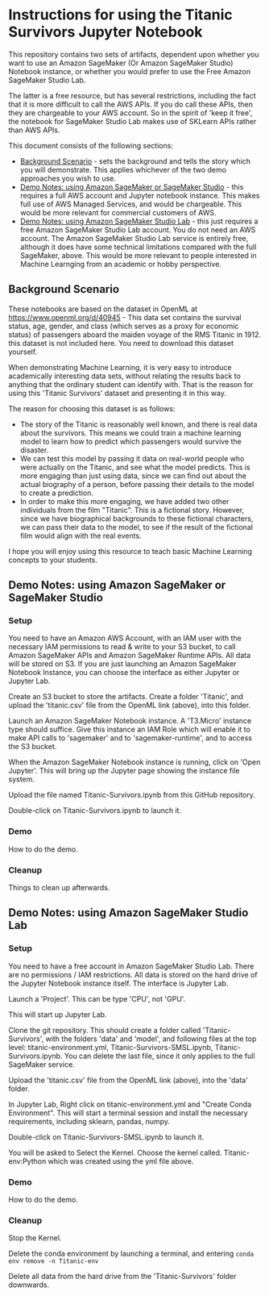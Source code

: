# Instructions for using the Titanic Survivors Jupyter Notebook

This repository contains two sets of artifacts, dependent upon whether you want to use an Amazon SageMaker (Or Amazon SageMaker Studio) Notebook instance, 
or whether you would prefer to use the Free Amazon SageMaker Studio Lab.

The latter is a free resource, but has several restrictions, including the fact that it is more difficult to call the AWS APIs. 
If you do call these APIs, then they are chargeable to your AWS account. So in the spirit of 'keep it free', 
the notebook for SageMaker Studio Lab makes use of SKLearn APIs rather than AWS APIs.

This document consists of the following sections:

* [Background Scenario](#background-scenario) - sets the background and tells the story which you will demonstrate. This applies whichever of the two demo approaches you wish to use.
* [Demo Notes: using Amazon SageMaker or SageMaker Studio](#demo-notes-using-amazon-sagemaker-or-sagemaker-studio) - this requires a full AWS account and Jupyter notebook instance. This makes full use of AWS Managed Services, and would be chargeable. This would be more relevant for commercial customers of AWS.
* [Demo Notes: using Amazon SageMaker Studio Lab](#demo-notes-using-amazon-sagemaker-studio-lab) - this just requires a free Amazon SageMaker Studio Lab account. You do not need an AWS account. The Amazon SageMaker Studio Lab service is entirely free, although it does have some technical limitations compared with the full SageMaker, above. This would be more relevant to people interested in Machine Learnging from an academic or hobby perspective.

## Background Scenario

These notebooks are based on the dataset in OpenML at https://www.openml.org/d/40945 - This data set contains the survival status, age, gender, and class (which serves as a proxy for economic status) of passengers aboard the maiden voyage of the RMS Titanic in 1912. this dataset is not included here. You need to download this dataset yourself.

When demonstrating Machine Learning, it is very easy to introduce academically interesting data sets, without relating the results back to anything that the ordinary student can identify with. That is the reason for using this 'Titanic Survivors' dataset and presenting it in this way. 

The reason for choosing this dataset is as follows:
- The story of the Titanic is reasonably well known, and there is real data about the survivors. This means we could train a machine learning model to learn how to predict which passengers would survive the disaster. 
- We can test this model by passing it data on real-world people who were actually on the Titanic, and see what the model predicts. This is more engaging than just using data, since we can find out about the actual biography of a person, before passing their details to the model to create a prediction.
- In order to make this more engaging, we have added two other individuals from the film "Titanic". This is a fictional story. However, since we have biographical backgrounds to these fictional characters, we can pass their data to the model, to see if the result of the fictional film would align with the real events.

I hope you will enjoy using this resource to teach basic Machine Learning concepts to your students.

## Demo Notes: using Amazon SageMaker or SageMaker Studio

### Setup

You need to have an Amazon AWS Account, with an IAM user with the necessary IAM permissions to read & write to your S3 bucket, to call Amazon SageMaker APIs and Amazon SageMaker Runtime APIs. All data will be stored on S3. If you are just launching an Amazon SageMaker Notebook Instance, you can choose the interface as either Jupyter or Jupyter Lab.

Create an S3 bucket to store the artifacts. Create a folder 'Titanic', and upload the 'titanic.csv' file from the OpenML link (above), into this folder.

Launch an Amazon SageMaker Notebook instance. A 'T3.Micro' instance type should suffice. Give this instance an IAM Role which will enable it to make API calls to 'sagemaker' and to 'sagemaker-runtime',  and to access the S3 bucket. 

When the Amazon SageMaker Notebook instance is running, click on 'Open Jupyter'. This will bring up the Jupyter page showing the instance file system.

Upload the file named Titanic-Survivors.ipynb from this GitHub repository.

Double-click on Titanic-Survivors.ipynb to launch it. 

### Demo

How to do the demo.

### Cleanup

Things to clean up afterwards.

## Demo Notes: using Amazon SageMaker Studio Lab

### Setup

You need to have a free account in Amazon SageMaker Studio Lab.  There are no permissions / IAM restrictions. All data is stored on the hard drive of the Jupyter Notebook instance itself. The interface is Jupyter Lab.

Launch a 'Project'. This can be type 'CPU', not 'GPU'. 

This will start up Jupyter Lab.

Clone the git repository. This should create a folder called 'Titanic-Survivors', with the folders 'data' and 'model', and following files at the top level: titanic-environment.yml, Titanic-Survivors-SMSL.ipynb, Titanic-Survivors.ipynb. You can delete the last file, since it only applies to the full SageMaker service.

Upload the 'titanic.csv' file from the OpenML link (above), into the 'data' folder.

In Jupyter Lab, Right click on titanic-environment.yml and "Create Conda Environment". This will start a terminal session and install the necessary requirements, including sklearn, pandas, numpy.

Double-click on Titanic-Survivors-SMSL.ipynb to launch it. 

You will be asked to Select the Kernel. Choose the kernel called. Titanic-env:Python which was created using the yml file above.

### Demo

How to do the demo.

### Cleanup

Stop the Kernel.

Delete the conda environment by launching a terminal, and entering `conda env remove -n Titanic-env`

Delete all data from the hard drive from the 'Titanic-Survivors' folder downwards.
